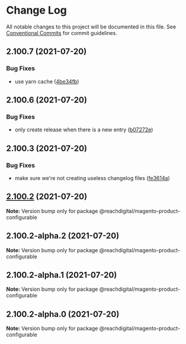 # Change Log

All notable changes to this project will be documented in this file.
See [Conventional Commits](https://conventionalcommits.org) for commit guidelines.

## 2.100.7 (2021-07-20)


### Bug Fixes

* use yarn cache ([4be34fb](https://github.com/ho-nl/m2-pwa/commit/4be34fbb56cf528ba346de0cbe2c32d102b9960b))





## 2.100.6 (2021-07-20)


### Bug Fixes

* only create release when there is a new entry ([b07272e](https://github.com/ho-nl/m2-pwa/commit/b07272e4e74ee0bec3677e35ce3ee7e02231971a))





## 2.100.3 (2021-07-20)


### Bug Fixes

* make sure we're not creating useless changelog files ([fe3614a](https://github.com/ho-nl/m2-pwa/commit/fe3614a8480c7f1c68d673da2bb84805112a6643))





## [2.100.2](https://github.com/ho-nl/m2-pwa/compare/@reachdigital/magento-product-configurable@2.100.2-alpha.2...@reachdigital/magento-product-configurable@2.100.2) (2021-07-20)

**Note:** Version bump only for package @reachdigital/magento-product-configurable





## 2.100.2-alpha.2 (2021-07-20)

**Note:** Version bump only for package @reachdigital/magento-product-configurable





## 2.100.2-alpha.1 (2021-07-20)

**Note:** Version bump only for package @reachdigital/magento-product-configurable





## 2.100.2-alpha.0 (2021-07-20)

**Note:** Version bump only for package @reachdigital/magento-product-configurable
